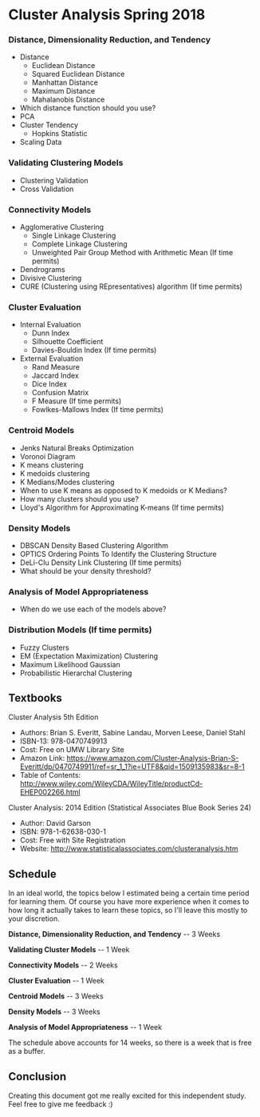 # Cluster Analysis Spring 2018

###  Distance, Dimensionality Reduction, and Tendency

- Distance
  - Euclidean Distance
  - Squared Euclidean Distance
  - Manhattan Distance
  - Maximum Distance
  - Mahalanobis Distance
- Which distance function should you use?
- PCA
- Cluster Tendency
  - Hopkins Statistic
- Scaling Data

### Validating Clustering Models

- Clustering Validation
- Cross Validation

### Connectivity Models

- Agglomerative Clustering
  - Single Linkage Clustering
  - Complete Linkage Clustering
  - Unweighted Pair Group Method with Arithmetic Mean (If time permits)
- Dendrograms
- Divisive Clustering
- CURE (Clustering using REpresentatives) algorithm (If time permits)

### Cluster Evaluation

- Internal Evaluation
  - Dunn Index
  - Silhouette Coefficient
  - Davies-Bouldin Index (If time permits)
- External Evaluation
  - Rand Measure
  - Jaccard Index
  - Dice Index
  - Confusion Matrix
  - F Measure (If time permits)
  - Fowlkes-Mallows Index (If time permits)

### Centroid Models

- Jenks Natural Breaks Optimization
- Voronoi Diagram
- K means clustering
- K medoids clustering
- K Medians/Modes clustering
- When to use K means as opposed to K medoids or K Medians?
- How many clusters should you use?
- Lloyd's Algorithm for Approximating K-means (If time permits)

### Density Models

- DBSCAN Density Based Clustering Algorithm
- OPTICS Ordering Points To Identify the Clustering Structure
- DeLi-Clu Density Link Clustering (If time permits)
- What should be your density threshold?

### Analysis of Model Appropriateness

- When do we use each of the models above?

### Distribution Models (If time permits)

- Fuzzy Clusters
- EM (Expectation Maximization) Clustering
- Maximum Likelihood Gaussian
- Probabilistic Hierarchal Clustering




## Textbooks

Cluster Analysis 5th Edition

- Authors: Brian S. Everitt, Sabine Landau, Morven Leese, Daniel Stahl
- ISBN-13: 978-0470749913
- Cost: Free on UMW Library Site
- Amazon Link: https://www.amazon.com/Cluster-Analysis-Brian-S-Everitt/dp/0470749911/ref=sr_1_1?ie=UTF8&qid=1509135983&sr=8-1
- Table of Contents: http://www.wiley.com/WileyCDA/WileyTitle/productCd-EHEP002266.html

Cluster Analysis: 2014 Edition (Statistical Associates Blue Book Series 24)                                                                                                            

- Author: David Garson
- ISBN: 978-1-62638-030-1
- Cost: Free with Site Registration
- Website: http://www.statisticalassociates.com/clusteranalysis.htm



## Schedule

In an ideal world, the topics below I estimated being a certain time period for learning them. Of course you have more experience when it comes to how long it actually takes to learn these topics, so I'll leave this mostly to your discretion.

**Distance, Dimensionality Reduction, and Tendency** -- 3 Weeks

**Validating Cluster Models** -- 1 Week

**Connectivity Models** -- 2 Weeks

**Cluster Evaluation** -- 1 Week

**Centroid Models** -- 3 Weeks

**Density Models** -- 3 Weeks

**Analysis of Model Appropriateness** -- 1 Week

The schedule above accounts for 14 weeks, so there is a week that is free as a buffer.

## Conclusion

Creating this document got me really excited for this independent study. Feel free to give me feedback :)
